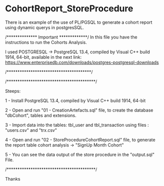 # CohortReport_StoreProcedure
There is an example of the use of PL/PGSQL to generate a cohort report using dynamic querys in postgresSQL.

/************** Important *************/
In this file you have the instructions to run the Cohorts Analysis.

I used POSTGRESQL -> PostgreSQL 13.4, compiled by Visual C++ build 1914, 64-bit, 
available in the next link: https://www.enterprisedb.com/downloads/postgres-postgresql-downloads

/***************************************/


/*****************************************/

Steeps:

1 - Install PostgreSQL 13.4, compiled by Visual C++ build 1914, 64-bit

2 - Open and run "01 - CreationArtefacts.sql" file, to create the database "dbCohort", tables and extensions.

3 - Import data into the tables:  tbl_user and tbl_transaction using files : "users.csv" and "trx.csv"

4 - Open and run "02 - StoreProcedureCohortReport.sql" file, to generate the report table cohort analysis -> "SignUp Month Cohort"

5 - You can see the data output of the store procedure in the "output.sql" File.


/*****************************************/

Thanks


